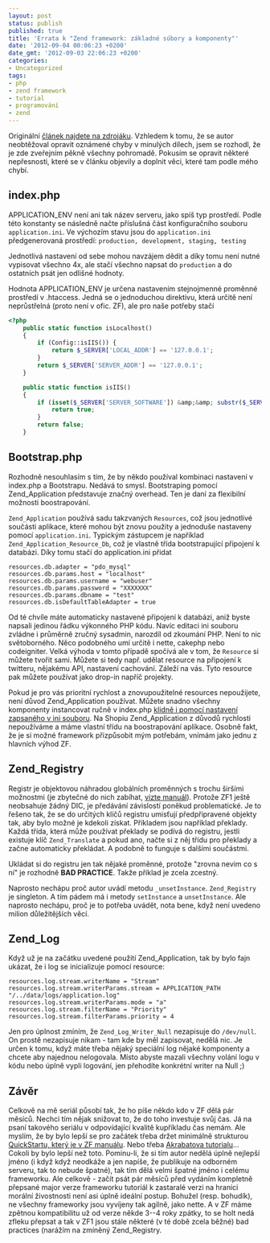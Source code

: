 ```yaml
---
layout: post
status: publish
published: true
title: 'Errata k "Zend framework: základné súbory a komponenty"'
date: '2012-09-04 00:06:23 +0200'
date_gmt: '2012-09-03 22:06:23 +0200'
categories:
- Uncategorized
tags:
- php
- zend framework
- tutorial
- programování
- zend
---
```


Originální <a href="http://www.zdrojak.cz/clanky/zend-framework-zakladne-subory-a-komponenty/" target="_blank">článek najdete na zdrojáku</a>. Vzhledem k tomu, že se autor neobtěžoval opravit oznámené chyby v minulých dílech, jsem se rozhodl, že je zde zveřejním pěkně všechny pohromadě. Pokusím se opravit některé nepřesnosti, které se v článku objevily a doplnit věci, které tam podle mého chybí.

<h2>index.php</h2>

APPLICATION_ENV není ani tak název serveru, jako spíš typ prostředí. Podle této konstanty se následně načte příslušná část konfiguračního souboru `application.ini`. Ve výchozím stavu jsou do `application.ini` předgenerovaná prostředí: `production, development, staging, testing`

Jednotlivá nastavení od sebe mohou navzájem dědit a díky tomu není nutné vypisovat všechno 4x, ale stačí všechno napsat do `production` a do ostatních psát jen odlišné hodnoty.

Hodnota APPLICATION_ENV je určena nastavením stejnojmenné proměnné prostředí v .htaccess. Jedná se o jednoduchou direktivu, která určitě není neprůstřelná (proto není v ofic. ZF), ale pro naše potřeby stačí<br />

```php
<?php
    public static function isLocalhost()
    {
        if (Config::isIIS()) {
            return $_SERVER['LOCAL_ADDR'] == '127.0.0.1';
        }
        return $_SERVER['SERVER_ADDR'] == '127.0.0.1';
    }

    public static function isIIS()
    {
        if (isset($_SERVER['SERVER_SOFTWARE']) &amp;&amp; substr($_SERVER['SERVER_SOFTWARE'], 0, 14) == 'Microsoft-IIS/') {
            return true;
        }
        return false;
    }
```

<h2>Bootstrap.php</h2>

Rozhodně nesouhlasím s tím, že by někdo používal kombinaci nastavení v index.php a Bootstrapu. Nedává to smysl. Bootstraping pomocí Zend_Application představuje značný overhead. Ten je daní za flexibilní možnosti boostrapování.

`Zend_Application` používá sadu takzvaných `Resources`, což jsou jednotlivé součásti aplikace, které mohou být znovu použity a jednoduše nastaveny pomocí `application.ini`. Typickým zástupcem je například `Zend_Application_Resource_Db`, což je vlastně třída bootstrapující připojení k databázi. Díky tomu stačí do application.ini přidat

```
resources.db.adapter = "pdo_mysql"
resources.db.params.host = "localhost"
resources.db.params.username = "webuser"
resources.db.params.password = "XXXXXXX"
resources.db.params.dbname = "test"
resources.db.isDefaultTableAdapter = true
```

Od té chvíle máte automaticky nastavené připojení k databázi, aniž byste napsali jedinou řádku výkonného PHP kódu. Navíc editaci ini souboru zvládne i průměrně zručný sysadmin, narozdíl od zkoumání PHP. Není to nic světoborného. Něco podobného umí určitě i nette, cakephp nebo codeigniter. Velká výhoda v tomto případě spočívá ale v tom, že `Resource` si můžete tvořit sami. Můžete si tedy např. udělat resource na připojení k twitteru, nějakému API, nastavení cachování. Záleží na vás. Tyto resource pak můžete používat jako drop-in napříč projekty.

Pokud je pro vás prioritní rychlost a znovupoužitelné resources nepoužijete, není důvod Zend_Application používat. Můžete snadno všechny komponenty instancovat ručně v index.php <a href="http://framework.zend.com/manual/en/zend.db.adapter.html#zend.db.adapter.connecting.factory-config" target="_blank">klidně i pomocí nastavení zapsaného v ini souboru</a>. Na Shopiu Zend_Application z důvodů rychlosti nepoužíváme a máme vlastní třídu na boostrapování aplikace. Osobně fakt, že je si možné framework přizpůsobit mým potřebám, vnímám jako jednu z hlavních výhod ZF.

<h2>Zend_Registry</h2>

Registr je objektovou náhradou globálních proměnných s trochu širšími možnostmi (je zbytečné do nich zabíhat, <a href="http://framework.zend.com/manual/en/zend.registry.using.html" target="_blank">vizte manuál</a>). Protože ZF1 ještě neobsahuje žádný DIC, je předávání závislostí poněkud problematické. Je to řešeno tak, že se do určitých klíčů registru umisťují předpřipravené objekty tak, aby bylo možné je kdekoli získat. Příkladem jsou například překlady. Každá třída, která může používat překlady se podívá do registru, jestli existuje klíč `Zend_Translate` a pokud ano, načte si z něj třídu pro překlady a začne automaticky překládat. A podobně to funguje s dalšími součástmi.

Ukládat si do registru jen tak nějaké proměnné, protože "zrovna nevim co s ní" je rozhodně <strong>BAD PRACTICE</strong>. Takže příklad je zcela zcestný.

Naprosto nechápu proč autor uvádí metodu `_unsetInstance`. `Zend_Registry` je singleton. A tím pádem má i metody `setInstance` a `unsetInstance`. Ale naprosto nechápu, proč je to potřeba uvádět, nota bene, když není uvedeno milion důležitějších věcí.

<h2>Zend_Log</h2>

Když už je na začátku uvedené použití Zend_Application, tak by bylo fajn ukázat, že i log se inicializuje pomocí resource:

```
resources.log.stream.writerName = "Stream"
resources.log.stream.writerParams.stream = APPLICATION_PATH "/../data/logs/application.log"
resources.log.stream.writerParams.mode = "a"
resources.log.stream.filterName = "Priority"
resources.log.stream.filterParams.priority = 4
```

Jen pro úplnost zmíním, že `Zend_Log_Writer_Null` nezapisuje do `/dev/null`. On prostě nezapisuje nikam - tam kde by měl zapisovat, nedělá nic. Je určen k tomu, když máte třeba nějaký speciální log nějaké komponenty a chcete aby najednou nelogovala. Místo abyste mazali všechny volání logu v kódu nebo úplně vypli logování, jen přehodíte konkrétní writer na Null ;)

<h2>Závěr</h2>

Celkově na mě seriál působí tak, že ho píše někdo kdo v ZF dělá pár měsíců. Nechci tím nějak snižovat to, že do toho investuje svůj čas. Já na psaní takového seriálu v odpovídající kvalitě kupříkladu čas nemám. Ale myslím, že by bylo lepší se pro začátek třeba držet minimálně strukturou <a href="http://framework.zend.com/manual/en/learning.quickstart.intro.html">QuickStartu, který je v ZF manuálu</a>. Nebo třeba <a href="http://akrabat.com/zend-framework-tutorial/">Akrabatova tutorialu</a>... Cokoli by bylo lepší než toto. Pominu-li, že si tím autor nedělá úplně nejlepší jméno (i když když neodkáže a jen napíše, že publikuje na odborném serveru, tak to nebude špatné), tak tím dělá velmi špatné jméno i celému frameworku. Ale celkově - začít psát pár měsíců před vydáním kompletně přepsané major verze frameworku tutoriál k zastaralé verzi na hranici morální živostnosti není asi úplně ideální postup. Bohužel (resp. bohudík), ne všechny frameworky jsou vyvíjeny tak agilně, jako nette. A v ZF máme zpětnou kompatibilitu už od verze někde 3--4 roky zpátky, to se holt nedá zfleku přepsat a tak v ZF1 jsou stále některé (v té době zcela běžné) bad practices (narážím na zmíněný Zend_Registry.

